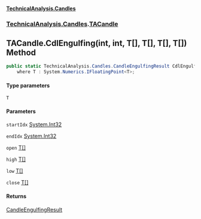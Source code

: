 #### [TechnicalAnalysis.Candles](TechnicalAnalysis.Candles.md 'TechnicalAnalysis.Candles')
### [TechnicalAnalysis.Candles](TechnicalAnalysis.Candles.md#TechnicalAnalysis.Candles 'TechnicalAnalysis.Candles').[TACandle](TACandle.md 'TechnicalAnalysis.Candles.TACandle')

## TACandle.CdlEngulfing<T>(int, int, T[], T[], T[], T[]) Method

```csharp
public static TechnicalAnalysis.Candles.CandleEngulfingResult CdlEngulfing<T>(int startIdx, int endIdx, T[] open, T[] high, T[] low, T[] close)
    where T : System.Numerics.IFloatingPoint<T>;
```
#### Type parameters

<a name='TechnicalAnalysis.Candles.TACandle.CdlEngulfing_T_(int,int,T[],T[],T[],T[]).T'></a>

`T`
#### Parameters

<a name='TechnicalAnalysis.Candles.TACandle.CdlEngulfing_T_(int,int,T[],T[],T[],T[]).startIdx'></a>

`startIdx` [System.Int32](https://docs.microsoft.com/en-us/dotnet/api/System.Int32 'System.Int32')

<a name='TechnicalAnalysis.Candles.TACandle.CdlEngulfing_T_(int,int,T[],T[],T[],T[]).endIdx'></a>

`endIdx` [System.Int32](https://docs.microsoft.com/en-us/dotnet/api/System.Int32 'System.Int32')

<a name='TechnicalAnalysis.Candles.TACandle.CdlEngulfing_T_(int,int,T[],T[],T[],T[]).open'></a>

`open` [T](TACandle.CdlEngulfing_T_(int,int,T[],T[],T[],T[]).md#TechnicalAnalysis.Candles.TACandle.CdlEngulfing_T_(int,int,T[],T[],T[],T[]).T 'TechnicalAnalysis.Candles.TACandle.CdlEngulfing<T>(int, int, T[], T[], T[], T[]).T')[[]](https://docs.microsoft.com/en-us/dotnet/api/System.Array 'System.Array')

<a name='TechnicalAnalysis.Candles.TACandle.CdlEngulfing_T_(int,int,T[],T[],T[],T[]).high'></a>

`high` [T](TACandle.CdlEngulfing_T_(int,int,T[],T[],T[],T[]).md#TechnicalAnalysis.Candles.TACandle.CdlEngulfing_T_(int,int,T[],T[],T[],T[]).T 'TechnicalAnalysis.Candles.TACandle.CdlEngulfing<T>(int, int, T[], T[], T[], T[]).T')[[]](https://docs.microsoft.com/en-us/dotnet/api/System.Array 'System.Array')

<a name='TechnicalAnalysis.Candles.TACandle.CdlEngulfing_T_(int,int,T[],T[],T[],T[]).low'></a>

`low` [T](TACandle.CdlEngulfing_T_(int,int,T[],T[],T[],T[]).md#TechnicalAnalysis.Candles.TACandle.CdlEngulfing_T_(int,int,T[],T[],T[],T[]).T 'TechnicalAnalysis.Candles.TACandle.CdlEngulfing<T>(int, int, T[], T[], T[], T[]).T')[[]](https://docs.microsoft.com/en-us/dotnet/api/System.Array 'System.Array')

<a name='TechnicalAnalysis.Candles.TACandle.CdlEngulfing_T_(int,int,T[],T[],T[],T[]).close'></a>

`close` [T](TACandle.CdlEngulfing_T_(int,int,T[],T[],T[],T[]).md#TechnicalAnalysis.Candles.TACandle.CdlEngulfing_T_(int,int,T[],T[],T[],T[]).T 'TechnicalAnalysis.Candles.TACandle.CdlEngulfing<T>(int, int, T[], T[], T[], T[]).T')[[]](https://docs.microsoft.com/en-us/dotnet/api/System.Array 'System.Array')

#### Returns
[CandleEngulfingResult](CandleEngulfingResult.md 'TechnicalAnalysis.Candles.CandleEngulfingResult')
